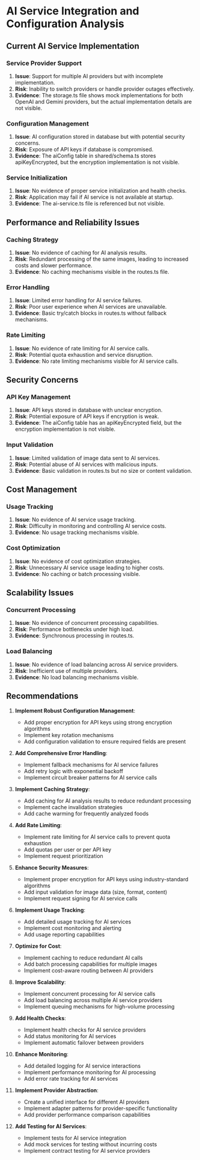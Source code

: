# AI Service Integration and Configuration Analysis

## Current AI Service Implementation

### Service Provider Support
1. **Issue**: Support for multiple AI providers but with incomplete implementation.
2. **Risk**: Inability to switch providers or handle provider outages effectively.
3. **Evidence**: The storage.ts file shows mock implementations for both OpenAI and Gemini providers, but the actual implementation details are not visible.

### Configuration Management
1. **Issue**: AI configuration stored in database but with potential security concerns.
2. **Risk**: Exposure of API keys if database is compromised.
3. **Evidence**: The aiConfig table in shared/schema.ts stores apiKeyEncrypted, but the encryption implementation is not visible.

### Service Initialization
1. **Issue**: No evidence of proper service initialization and health checks.
2. **Risk**: Application may fail if AI service is not available at startup.
3. **Evidence**: The ai-service.ts file is referenced but not visible.

## Performance and Reliability Issues

### Caching Strategy
1. **Issue**: No evidence of caching for AI analysis results.
2. **Risk**: Redundant processing of the same images, leading to increased costs and slower performance.
3. **Evidence**: No caching mechanisms visible in the routes.ts file.

### Error Handling
1. **Issue**: Limited error handling for AI service failures.
2. **Risk**: Poor user experience when AI services are unavailable.
3. **Evidence**: Basic try/catch blocks in routes.ts without fallback mechanisms.

### Rate Limiting
1. **Issue**: No evidence of rate limiting for AI service calls.
2. **Risk**: Potential quota exhaustion and service disruption.
3. **Evidence**: No rate limiting mechanisms visible for AI service calls.

## Security Concerns

### API Key Management
1. **Issue**: API keys stored in database with unclear encryption.
2. **Risk**: Potential exposure of API keys if encryption is weak.
3. **Evidence**: The aiConfig table has an apiKeyEncrypted field, but the encryption implementation is not visible.

### Input Validation
1. **Issue**: Limited validation of image data sent to AI services.
2. **Risk**: Potential abuse of AI services with malicious inputs.
3. **Evidence**: Basic validation in routes.ts but no size or content validation.

## Cost Management

### Usage Tracking
1. **Issue**: No evidence of AI service usage tracking.
2. **Risk**: Difficulty in monitoring and controlling AI service costs.
3. **Evidence**: No usage tracking mechanisms visible.

### Cost Optimization
1. **Issue**: No evidence of cost optimization strategies.
2. **Risk**: Unnecessary AI service usage leading to higher costs.
3. **Evidence**: No caching or batch processing visible.

## Scalability Issues

### Concurrent Processing
1. **Issue**: No evidence of concurrent processing capabilities.
2. **Risk**: Performance bottlenecks under high load.
3. **Evidence**: Synchronous processing in routes.ts.

### Load Balancing
1. **Issue**: No evidence of load balancing across AI service providers.
2. **Risk**: Inefficient use of multiple providers.
3. **Evidence**: No load balancing mechanisms visible.

## Recommendations

1. **Implement Robust Configuration Management**: 
   - Add proper encryption for API keys using strong encryption algorithms
   - Implement key rotation mechanisms
   - Add configuration validation to ensure required fields are present

2. **Add Comprehensive Error Handling**: 
   - Implement fallback mechanisms for AI service failures
   - Add retry logic with exponential backoff
   - Implement circuit breaker patterns for AI service calls

3. **Implement Caching Strategy**: 
   - Add caching for AI analysis results to reduce redundant processing
   - Implement cache invalidation strategies
   - Add cache warming for frequently analyzed foods

4. **Add Rate Limiting**: 
   - Implement rate limiting for AI service calls to prevent quota exhaustion
   - Add quotas per user or per API key
   - Implement request prioritization

5. **Enhance Security Measures**: 
   - Implement proper encryption for API keys using industry-standard algorithms
   - Add input validation for image data (size, format, content)
   - Implement request signing for AI service calls

6. **Implement Usage Tracking**: 
   - Add detailed usage tracking for AI services
   - Implement cost monitoring and alerting
   - Add usage reporting capabilities

7. **Optimize for Cost**: 
   - Implement caching to reduce redundant AI calls
   - Add batch processing capabilities for multiple images
   - Implement cost-aware routing between AI providers

8. **Improve Scalability**: 
   - Implement concurrent processing for AI service calls
   - Add load balancing across multiple AI service providers
   - Implement queuing mechanisms for high-volume processing

9. **Add Health Checks**: 
   - Implement health checks for AI service providers
   - Add status monitoring for AI services
   - Implement automatic failover between providers

10. **Enhance Monitoring**: 
    - Add detailed logging for AI service interactions
    - Implement performance monitoring for AI processing
    - Add error rate tracking for AI services

11. **Implement Provider Abstraction**: 
    - Create a unified interface for different AI providers
    - Implement adapter patterns for provider-specific functionality
    - Add provider performance comparison capabilities

12. **Add Testing for AI Services**: 
    - Implement tests for AI service integration
    - Add mock services for testing without incurring costs
    - Implement contract testing for AI service providers